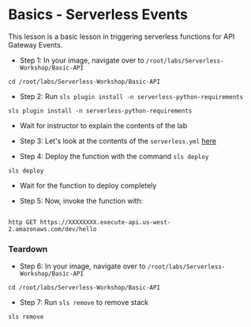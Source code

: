 # Basics - Serverless Events

This lesson is a basic lesson in triggering serverless functions for API Gateway Events. 

* Step 1: In your image, navigate over to `/root/labs/Serverless-Workshop/Basic-API`

```commandline
cd /root/labs/Serverless-Workshop/Basic-API
```

* Step 2: Run `sls plugin install -n serverless-python-requirements`

```commandline
sls plugin install -n serverless-python-requirements
```

* Wait for instructor to explain the contents of the lab

* Step 3: Let's look at the contents of the `serverless.yml` [here](https://github.com/we45/Serverless-Workshop/blob/master/Basic-API/serverless.yml)

* Step 4: Deploy the function with the command `sls deploy`

```commandline
sls deploy
```

* Wait for the function to deploy completely

* Step 5: Now, invoke the function with: 
```commandline

http GET https://XXXXXXXX.execute-api.us-west-2.amazonaws.com/dev/hello

```

### Teardown

* Step 6: In your image, navigate over to `/root/labs/Serverless-Workshop/Basic-API`

```commandline
cd /root/labs/Serverless-Workshop/Basic-API
```

* Step 7: Run `sls remove` to remove stack

```commandline
sls remove
```
